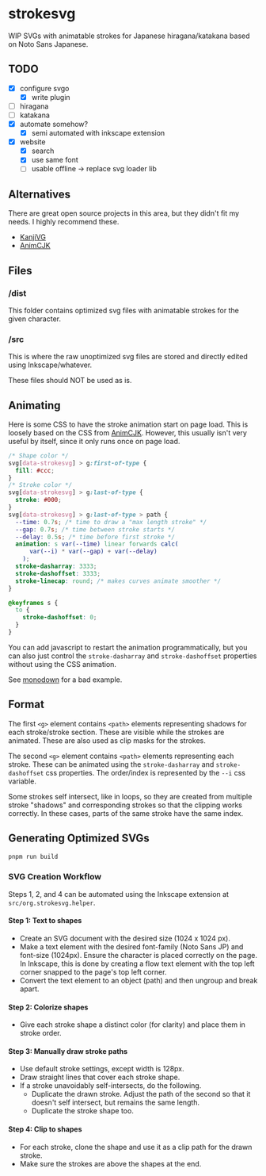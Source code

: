 # strokesvg

WIP SVGs with animatable strokes for Japanese hiragana/katakana based on Noto Sans Japanese.

## TODO

- [x] configure svgo
  - [x] write plugin
- [ ] hiragana
- [ ] katakana
- [x] automate somehow?
  - [x] semi automated with inkscape extension
- [x] website
  - [x] search
  - [x] use same font
  - [ ] usable offline -> replace svg loader lib

## Alternatives

There are great open source projects in this area, but they didn't fit my needs. I highly recommend these.

- [KanjiVG](https://github.com/KanjiVG/kanjivg)
- [AnimCJK](https://github.com/parsimonhi/animCJK)

## Files

### /dist

This folder contains optimized svg files with animatable strokes for the given character.

### /src

This is where the raw unoptimized svg files are stored and directly edited using Inkscape/whatever.

These files should NOT be used as is.

## Animating

Here is some CSS to have the stroke animation start on page load. This is loosely based on the CSS from [AnimCJK](https://github.com/parsimonhi/animCJK). However, this usually isn't very useful by itself, since it only runs once on page load.

```css
/* Shape color */
svg[data-strokesvg] > g:first-of-type {
  fill: #ccc;
}
/* Stroke color */
svg[data-strokesvg] > g:last-of-type {
  stroke: #000;
}
svg[data-strokesvg] > g:last-of-type > path {
  --time: 0.7s; /* time to draw a "max length stroke" */
  --gap: 0.7s; /* time between stroke starts */
  --delay: 0.5s; /* time before first stroke */
  animation: s var(--time) linear forwards calc(
      var(--i) * var(--gap) + var(--delay)
    );
  stroke-dasharray: 3333;
  stroke-dashoffset: 3333;
  stroke-linecap: round; /* makes curves animate smoother */
}

@keyframes s {
  to {
    stroke-dashoffset: 0;
  }
}
```

You can add javascript to restart the animation programmatically, but you can also just control the `stroke-dasharray` and `stroke-dashoffset` properties without using the CSS animation.

See [monodown](https://github.com/zhengkyl/monodown) for a bad example.

## Format

The first `<g>` element contains `<path>` elements representing shadows for each stroke/stroke section. These are visible while the strokes are animated. These are also used as clip masks for the strokes.

The second `<g>` element contains `<path>` elements representing each stroke. These can be animated using the `stroke-dasharray` and `stroke-dashoffset` css properties. The order/index is represented by the `--i` css variable.

Some strokes self intersect, like in loops, so they are created from multiple stroke "shadows" and corresponding strokes so that the clipping works correctly. In these cases, parts of the same stroke have the same index.

## Generating Optimized SVGs

```sh
pnpm run build
```

### SVG Creation Workflow

Steps 1, 2, and 4 can be automated using the Inkscape extension at `src/org.strokesvg.helper`.

#### Step 1: Text to shapes

- Create an SVG document with the desired size (1024 x 1024 px).
- Make a text element with the desired font-family (Noto Sans JP) and font-size (1024px). Ensure the character is placed correctly on the page. In Inkscape, this is done by creating a flow text element with the top left corner snapped to the page's top left corner.
- Convert the text element to an object (path) and then ungroup and break apart.

#### Step 2: Colorize shapes

- Give each stroke shape a distinct color (for clarity) and place them in stroke order.

#### Step 3: Manually draw stroke paths

- Use default stroke settings, except width is 128px.
- Draw straight lines that cover each stroke shape.
- If a stroke unavoidably self-intersects, do the following.
  - Duplicate the drawn stroke. Adjust the path of the second so that it doesn't self intersect, but remains the same length.
  - Duplicate the stroke shape too.

#### Step 4: Clip to shapes

- For each stroke, clone the shape and use it as a clip path for the drawn stroke.
- Make sure the strokes are above the shapes at the end.
